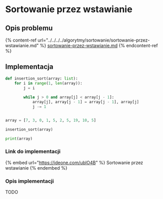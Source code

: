 # Sortowanie przez wstawianie

## Opis problemu

{% content-ref url="../../../../algorytmy/sortowanie/sortowanie-przez-wstawianie.md" %}
[sortowanie-przez-wstawianie.md](../../../../algorytmy/sortowanie/sortowanie-przez-wstawianie.md)
{% endcontent-ref %}

## Implementacja

```python
def insertion_sort(array: list):
    for i in range(1, len(array)):
        j = i
        
        while j > 0 and array[j] < array[j - 1]:
            array[j], array[j - 1] = array[j - 1], array[j]
            j -= 1


array = [7, 3, 0, 1, 5, 2, 5, 19, 10, 5]

insertion_sort(array)

print(array)
```

### Link do implementacji

{% embed url="https://ideone.com/ublO4B" %}
Sortowanie przez wstawianie
{% endembed %}

### Opis implementacji

TODO
